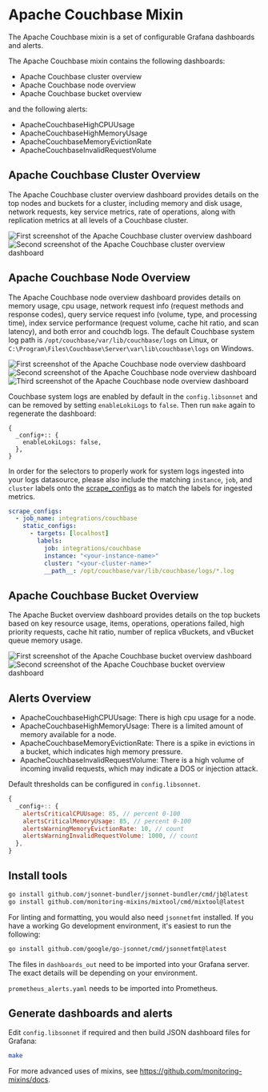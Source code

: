 # Apache Couchbase Mixin

The Apache Couchbase mixin is a set of configurable Grafana dashboards and alerts.

The Apache Couchbase mixin contains the following dashboards:

- Apache Couchbase cluster overview
- Apache Couchbase node overview
- Apache Couchbase bucket overview

and the following alerts:

- ApacheCouchbaseHighCPUUsage
- ApacheCouchbaseHighMemoryUsage
- ApacheCouchbaseMemoryEvictionRate
- ApacheCouchbaseInvalidRequestVolume

## Apache Couchbase Cluster Overview

The Apache Couchbase cluster overview dashboard provides details on the top nodes and buckets for a cluster, including memory and disk usage, network requests, key service metrics, rate of operations, along with replication metrics at all levels of a Couchbase cluster.

![First screenshot of the Apache Couchbase cluster overview dashboard](https://storage.googleapis.com/grafanalabs-integration-assets/apache-couchbase/screenshots/cluster-overview-1.png)
![Second screenshot of the Apache Couchbase cluster overview dashboard](https://storage.googleapis.com/grafanalabs-integration-assets/apache-couchbase/screenshots/cluster-overview-2.png)

## Apache Couchbase Node Overview

The Apache Couchbase node overview dashboard provides details on memory usage, cpu usage, network request info (request methods and response codes), query service request info (volume, type, and processing time), index service performance (request volume, cache hit ratio, and scan latency), and both error and couchdb logs. The default Couchbase system log path is `/opt/couchbase/var/lib/couchbase/logs` on Linux, or `C:\Program\Files\Couchbase\Server\var\lib\couchbase\logs` on Windows.

![First screenshot of the Apache Couchbase node overview dashboard](https://storage.googleapis.com/grafanalabs-integration-assets/apache-couchbase/screenshots/node-overview-1.png)
![Second screenshot of the Apache Couchbase node overview dashboard](https://storage.googleapis.com/grafanalabs-integration-assets/apache-couchbase/screenshots/node-overview-2.png)
![Third screenshot of the Apache Couchbase node overview dashboard](https://storage.googleapis.com/grafanalabs-integration-assets/apache-couchbase/screenshots/node-overview-3.png)

Couchbase system logs are enabled by default in the `config.libsonnet` and can be removed by setting `enableLokiLogs` to `false`. Then run `make` again to regenerate the dashboard:

```
{
  _config+:: {
    enableLokiLogs: false,
  },
}
```

In order for the selectors to properly work for system logs ingested into your logs datasource, please also include the matching `instance`, `job`, and `cluster` labels onto the [scrape_configs](https://grafana.com/docs/loki/latest/clients/promtail/configuration/#scrape_configs) as to match the labels for ingested metrics.

```yaml
scrape_configs:
  - job_name: integrations/couchbase
    static_configs:
      - targets: [localhost]
        labels:
          job: integrations/couchbase
          instance: "<your-instance-name>"
          cluster: "<your-cluster-name>"
          __path__: /opt/couchbase/var/lib/couchbase/logs/*.log
```

## Apache Couchbase Bucket Overview

The Apache Bucket overview dashboard provides details on the top buckets based on key resource usage, items, operations, operations failed, high priority requests, cache hit ratio, number of replica vBuckets, and vBucket queue memory usage.

![First screenshot of the Apache Couchbase bucket overview dashboard](https://storage.googleapis.com/grafanalabs-integration-assets/apache-couchbase/screenshots/bucket-overview-1.png)
![Second screenshot of the Apache Couchbase bucket overview dashboard](https://storage.googleapis.com/grafanalabs-integration-assets/apache-couchbase/screenshots/bucket-overview-2.png)

## Alerts Overview

- ApacheCouchbaseHighCPUUsage: There is high cpu usage for a node.
- ApacheCouchbaseHighMemoryUsage: There is a limited amount of memory available for a node.
- ApacheCouchbaseMemoryEvictionRate: There is a spike in evictions in a bucket, which indicates high memory pressure.
- ApacheCouchbaseInvalidRequestVolume: There is a high volume of incoming invalid requests, which may indicate a DOS or injection attack.

Default thresholds can be configured in `config.libsonnet`.

```js
{
  _config+:: {
    alertsCriticalCPUUsage: 85, // percent 0-100
    alertsCriticalMemoryUsage: 85, // percent 0-100
    alertsWarningMemoryEvictionRate: 10, // count
    alertsWarningInvalidRequestVolume: 1000, // count
  },
}
```

## Install tools

```bash
go install github.com/jsonnet-bundler/jsonnet-bundler/cmd/jb@latest
go install github.com/monitoring-mixins/mixtool/cmd/mixtool@latest
```

For linting and formatting, you would also need `jsonnetfmt` installed. If you
have a working Go development environment, it's easiest to run the following:

```bash
go install github.com/google/go-jsonnet/cmd/jsonnetfmt@latest
```

The files in `dashboards_out` need to be imported
into your Grafana server. The exact details will be depending on your environment.

`prometheus_alerts.yaml` needs to be imported into Prometheus.

## Generate dashboards and alerts

Edit `config.libsonnet` if required and then build JSON dashboard files for Grafana:

```bash
make
```

For more advanced uses of mixins, see
https://github.com/monitoring-mixins/docs.
